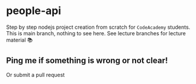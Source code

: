 # people-api
Step by step nodejs project creation from scratch for `CodeAcademy` students. This is main branch, nothing to see here. See lecture branches for lecture material 📚

## Ping me if something is wrong or not clear!
Or submit a pull request
